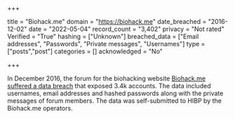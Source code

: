 +++

title = "Biohack.me"
domain = "https://biohack.me"
date_breached = "2016-12-02"
date = "2022-05-04"
record_count = "3,402"
privacy = "Not rated"
Verified = "True"
hashing = ["Unknown"]
breached_data = ["Email addresses", "Passwords", "Private messages", "Usernames"]
type = ["posts","post"]
categories = []
acknowledged = "No"


+++


In December 2016, the forum for the biohacking website <a href="https://forum.biohack.me/index.php?p=/discussion/2101/critical-website-server-compromised-read-this-action-needed" target="_blank" rel="noopener">Biohack.me suffered a data breach</a> that exposed 3.4k accounts. The data included usernames, email addresses and hashed passwords along with the private messages of forum members. The data was self-submitted to HIBP by the Biohack.me operators.

